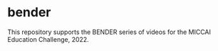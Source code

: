 # bender
This repository supports the BENDER series of videos for the MICCAI Education Challenge, 2022.
